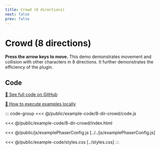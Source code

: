 ```yaml
---
title: Crowd (8 directions)
next: false
prev: false
---
```


<script setup>
import ExampleFrame from '../../components/ExampleFrame.vue';
</script>

# Crowd (8 directions)

**Press the arrow keys to move.** This demo demonstrates movement and collision with other characters in 8 directions. It further demonstrates the efficiency of the plugin.

<ExampleFrame :src="'../../example-code/8-dir-crowd/index.html'" />

## Code

[:link: See full code on GitHub](https://github.com/Annoraaq/grid-engine/tree/master/docs/public/example-code/8-dir-crowd)

[:open_book: How to execute examples locally](../../p/execute-examples-locally/index.html)

::: code-group
<<< @/public/example-code/8-dir-crowd/code.js

<<< @/public/example-code/8-dir-crowd/index.html

<<< @/public/js/examplePhaserConfig.js [../../js/examplePhaserConfig.js]

<<< @/public/example-code/styles.css [../styles.css]
:::
